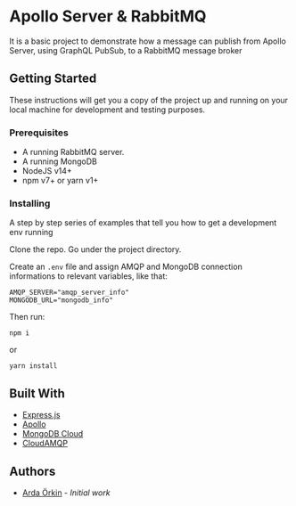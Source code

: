 # Apollo Server & RabbitMQ

It is a basic project to demonstrate how a message can publish from Apollo Server, using GraphQL PubSub, to a RabbitMQ message broker

## Getting Started

These instructions will get you a copy of the project up and running on your local machine for development and testing purposes.

### Prerequisites

- A running RabbitMQ server.
- A running MongoDB
- NodeJS v14+
- npm v7+ or yarn v1+

### Installing

A step by step series of examples that tell you how to get a development env running

Clone the repo.
Go under the project directory.

Create an `.env` file and assign AMQP and MongoDB connection informations to relevant variables, like that:

```
AMQP_SERVER="amqp_server_info"
MONGODB_URL="mongodb_info"
```

Then run:

```
npm i
```

or

```
yarn install
```

## Built With

- [Express.js](https://expressjs.com/)
- [Apollo](https://www.apollographql.com/)
- [MongoDB Cloud](https://cloud.mongodb.com/)
- [CloudAMQP](https://www.cloudamqp.com/)

## Authors

- [Arda Örkin](https://github.com/ardaorkin) - _Initial work_
